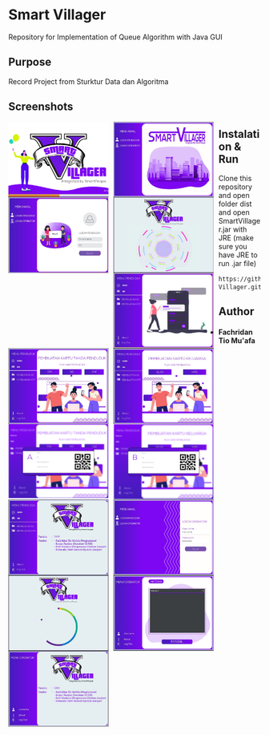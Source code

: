 # Smart Villager
Repository for Implementation of Queue Algorithm with Java GUI

## Purpose
Record Project from Sturktur Data dan Algoritma

## Screenshots
<img src="https://raw.githubusercontent.com/fachridantm/Smart-Villager/master/screenshots/Welcome.png"
    alt="Splash Screen" style="float: left; margin-right: 10px;"
    width="200" /> <img src="https://raw.githubusercontent.com/fachridantm/Smart-Villager/master/screenshots/pnlHomeLogin.jpeg"
    alt="Home Login" style="float: left; margin-right: 10px;"
    width="200" /> <img src="https://raw.githubusercontent.com/fachridantm/Smart-Villager/master/screenshots/pnlLoginUser.jpeg"
    alt="Login User" style="float: left; margin-right: 10px;"
    width="200" /> <img src="https://raw.githubusercontent.com/fachridantm/Smart-Villager/master/screenshots/pnlLoadingUser.jpeg"
    alt="Loading User" style="float: left; margin-right: 10px;"
    width="200" /> <img src="https://raw.githubusercontent.com/fachridantm/Smart-Villager/master/screenshots/pnlHomeUser.jpeg"
    alt="Home User" style="float: left; margin-right: 10px;"
    width="200" /> <img src="https://raw.githubusercontent.com/fachridantm/Smart-Villager/master/screenshots/pnlKTP.jpeg"
    alt="Panel KTP" style="float: left; margin-right: 10px;"
    width="200" /> <img src="https://raw.githubusercontent.com/fachridantm/Smart-Villager/master/screenshots/pnlKK.jpeg"
    alt="Panel KK" style="float: left; margin-right: 10px;"
    width="200" /> <img src="https://raw.githubusercontent.com/fachridantm/Smart-Villager/master/screenshots/pnlTiketKTP.jpg"
    alt="Panel Tiket KTP" style="float: left; align: center; margin-right: 10px;"
    width="200" /> <img src="https://raw.githubusercontent.com/fachridantm/Smart-Villager/master/screenshots/pnlTiketKK.jpg"
    alt="Panel Tiket KK" style="float: left; margin-right: 10px;"
    width="200" /> <img src="https://raw.githubusercontent.com/fachridantm/Smart-Villager/master/screenshots/pnlAboutUser.jpeg"
    alt="About User" style="float: left; margin-right: 10px;"
    width="200" /> <img src="https://raw.githubusercontent.com/fachridantm/Smart-Villager/master/screenshots/pnlLoginOperator.jpeg"
    alt="Login Operator" style="float: left; margin-right: 10px;"
    width="200" /> <img src="https://raw.githubusercontent.com/fachridantm/Smart-Villager/master/screenshots/pnlLoadingOperator.jpeg"
    alt="Loading Operator" style="float: left; margin-right: 10px;"
    width="200" /> <img src="https://raw.githubusercontent.com/fachridantm/Smart-Villager/master/screenshots/pnlPanggilan.jpeg"
    alt="Panel Panggilan" style="float: left; margin-right: 10px;"
    width="200" /> <img src="https://raw.githubusercontent.com/fachridantm/Smart-Villager/master/screenshots/pnlAboutOperator.jpeg"
    alt="About Operator" style="float: left; margin-right: 10px;"
    width="200" />

## Instalation & Run
Clone this repository and open folder dist and open SmartVillager.jar with JRE (make sure you have JRE to run .jar file)
``````````````````````````````````````````````````````````
https://github.com/fachridantm/Smart-Villager.git
``````````````````````````````````````````````````````````
## Author
* #### Fachridan Tio Mu'afa